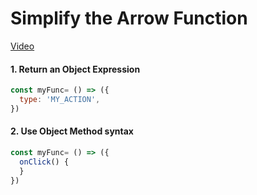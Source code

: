 # Simplify the Arrow Function
[Video](https://egghead.io/lessons/javascript-redux-simplifying-the-arrow-functions)

#### 1. Return an Object Expression

```js
const myFunc= () => ({
  type: 'MY_ACTION',
})
```

#### 2. Use Object Method syntax
```js
const myFunc= () => ({
  onClick() {
  }
})
```
